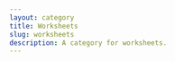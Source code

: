 ```yaml
---
layout: category
title: Worksheets
slug: worksheets
description: A category for worksheets.
---
```

